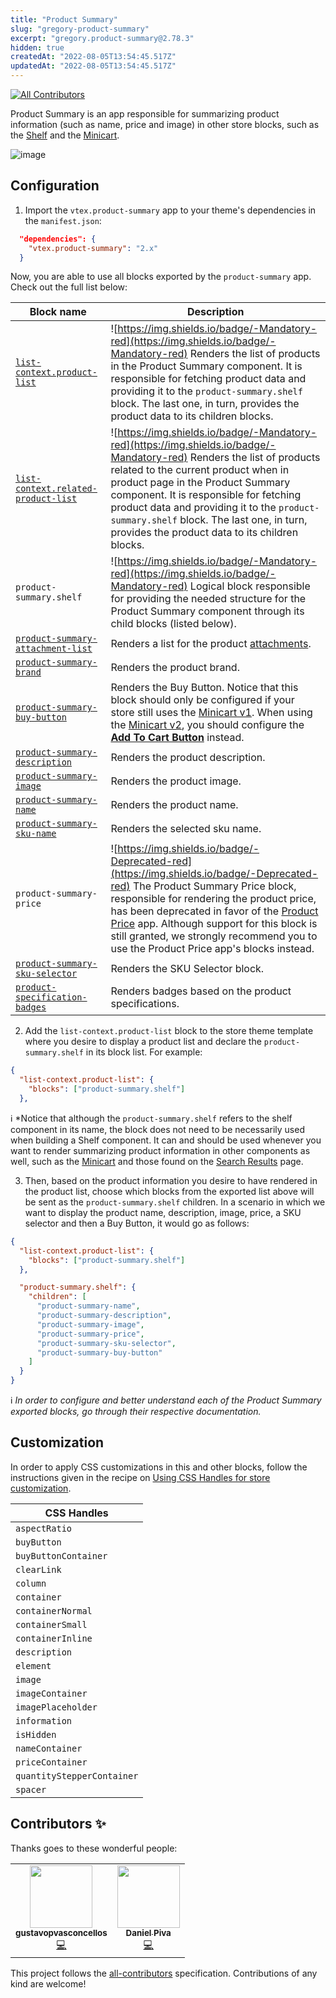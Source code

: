 ```yaml
---
title: "Product Summary"
slug: "gregory-product-summary"
excerpt: "gregory.product-summary@2.78.3"
hidden: true
createdAt: "2022-08-05T13:54:45.517Z"
updatedAt: "2022-08-05T13:54:45.517Z"
---
```

<!-- ALL-CONTRIBUTORS-BADGE:START - Do not remove or modify this section -->
[![All Contributors](https://img.shields.io/badge/all_contributors-2-orange.svg?style=flat-square)](#contributors-)
<!-- ALL-CONTRIBUTORS-BADGE:END -->

Product Summary is an app responsible for summarizing product information (such as name, price and image) in other store blocks, such as the [Shelf](https://vtex.io/docs/components/all/vtex.shelf/) and the [Minicart](https://vtex.io/docs/components/all/vtex.minicart/).

![image](https://user-images.githubusercontent.com/284515/70235170-1a503a80-1741-11ea-952d-07b178995f92.png)

## Configuration

1. Import the `vtex.product-summary` app to your theme's dependencies in the `manifest.json`:

```json
  "dependencies": {
    "vtex.product-summary": "2.x"
  }
```

Now, you are able to use all blocks exported by the `product-summary` app. Check out the full list below:

| Block name     | Description | 
| -------------- | ----------- | 
| [`list-context.product-list`](https://vtex.io/docs/components/all/vtex.product-summary/product-summary-list) | ![https://img.shields.io/badge/-Mandatory-red](https://img.shields.io/badge/-Mandatory-red) Renders the list of products in the Product Summary component. It is responsible for fetching product data and providing it to the `product-summary.shelf` block. The last one, in turn, provides the product data to its children blocks. |
| [`list-context.related-product-list`](https://vtex.io/docs/components/all/vtex.product-summary/product-summary-list) | ![https://img.shields.io/badge/-Mandatory-red](https://img.shields.io/badge/-Mandatory-red) Renders the list of products related to the current product when in product page in the Product Summary component. It is responsible for fetching product data and providing it to the `product-summary.shelf` block. The last one, in turn, provides the product data to its children blocks.|
| `product-summary.shelf` | ![https://img.shields.io/badge/-Mandatory-red](https://img.shields.io/badge/-Mandatory-red) Logical block responsible for providing the needed structure for the Product Summary component through its child blocks (listed below). 
| [`product-summary-attachment-list`](https://vtex.io/docs/components/all/vtex.product-summary/product-summary-attachmentlist) | Renders a list for the product [attachments](https://help.vtex.com/tutorial/adding-an-attachment--7zHMUpuoQE4cAskqEUWScU). | 
| [`product-summary-brand`](https://vtex.io/docs/components/all/vtex.product-summary/product-summary-brand)         | Renders the product brand. | 
| [`product-summary-buy-button`](https://vtex.io/docs/components/all/vtex.product-summary/product-summary-buy-button) | Renders the Buy Button. Notice that this block should only be configured if your store still uses the [Minicart v1](https://github.com/vtex-apps/minicart/blob/383d7bbd3295f06d1b5854a0add561a872e1515c/docs/README.md). When using the [Minicart v2](https://vtex.io/docs/components/all/vtex.minicart/), you should configure the [**Add To Cart Button**](https://vtex.io/docs/components/all/vtex.add-to-cart-button/) instead.  | 
| [`product-summary-description`](https://vtex.io/docs/components/all/vtex.product-summary/product-summary-description) | Renders the product description. | 
| [`product-summary-image`](https://vtex.io/docs/components/all/vtex.product-summary/product-summary-image) | Renders the product image. | 
| [`product-summary-name`](https://vtex.io/docs/components/all/vtex.product-summary/product-summary-name) | Renders the product name. | 
| [`product-summary-sku-name`](https://vtex.io/docs/components/all/vtex.product-summary/product-summary-sku-name) | Renders the selected sku name. | 
| `product-summary-price` | ![https://img.shields.io/badge/-Deprecated-red](https://img.shields.io/badge/-Deprecated-red) The Product Summary Price block, responsible for rendering the product price, has been deprecated in favor of the [Product Price](https://vtex.io/docs/components/all/vtex.product-price/) app. Although support for this block is still granted, we strongly recommend you to use the Product Price app's blocks instead. | 
| [`product-summary-sku-selector`](https://vtex.io/docs/components/all/vtex.product-summary/product-summary-sku-selector) | Renders the SKU Selector block. | 
| [`product-specification-badges`](https://vtex.io/docs/components/all/vtex.product-summary/product-summary-specification-badges) | Renders badges based on the product specifications. |

2. Add the `list-context.product-list` block to the store theme template where you desire to display a product list and declare the `product-summary.shelf` in its block list. For example:

```json
{
  "list-context.product-list": {
    "blocks": ["product-summary.shelf"]
  },
```

:information_source: *Notice that although the `product-summary.shelf` refers to the shelf component in its name, the block does not need to be necessarily used  when building a Shelf component. It can and should be used whenever you want to render summarizing product information in other components as well, such as the [Minicart](https://vtex.io/docs/components/all/vtex.minicart/) and those found on the [Search Results](https://vtex.io/docs/components/all/vtex.search-result/) page.
    
3. Then, based on the product information you desire to have rendered in the product list, choose which blocks from the exported list above will be sent as the `product-summary.shelf` children. In a scenario in which we want to display the product name, description, image, price, a SKU selector and then a Buy Button, it would go as follows:

```json
{
  "list-context.product-list": {
    "blocks": ["product-summary.shelf"]
  },

  "product-summary.shelf": {
    "children": [
      "product-summary-name",
      "product-summary-description",
      "product-summary-image",
      "product-summary-price",
      "product-summary-sku-selector",
      "product-summary-buy-button"
    ]
  }
}
```

:information_source: *In order to configure and better understand each of the Product Summary exported blocks, go through their respective documentation.*

## Customization

In order to apply CSS customizations in this and other blocks, follow the instructions given in the recipe on [Using CSS Handles for store customization](https://vtex.io/docs/recipes/style/using-css-handles-for-store-customization).

| CSS Handles                | 
| -------------------------- |
| `aspectRatio`              |
| `buyButton`                |
| `buyButtonContainer`       |
| `clearLink`                |
| `column`                   |
| `container`                |
| `containerNormal`          |
| `containerSmall`           |
| `containerInline`          |
| `description`              |
| `element`                  |
| `image`                    |
| `imageContainer`           |
| `imagePlaceholder`         |
| `information`              |
| `isHidden`                 |
| `nameContainer`            |
| `priceContainer`           |
| `quantityStepperContainer` |
| `spacer`                   |

<!-- DOCS-IGNORE:start -->

## Contributors ✨

Thanks goes to these wonderful people:

<!-- ALL-CONTRIBUTORS-LIST:START - Do not remove or modify this section -->
<!-- prettier-ignore-start -->
<!-- markdownlint-disable -->
<table>
  <tr>
    <td align="center"><a href="https://github.com/gustavopvasconcellos"><img src="https://avatars1.githubusercontent.com/u/49173685?v=4" width="100px;" alt=""/><br /><sub><b>gustavopvasconcellos</b></sub></a><br /><a href="https://github.com/vtex-apps/product-summary/commits?author=gustavopvasconcellos" title="Code">💻</a></td>
    <td align="center"><a href="http://imdanielpiva.me"><img src="https://avatars0.githubusercontent.com/u/26178791?v=4" width="100px;" alt=""/><br /><sub><b>Daniel Piva</b></sub></a><br /><a href="https://github.com/vtex-apps/product-summary/commits?author=imdanielpiva" title="Code">💻</a></td>
  </tr>
</table>

<!-- markdownlint-enable -->
<!-- prettier-ignore-end -->
<!-- ALL-CONTRIBUTORS-LIST:END -->

This project follows the [all-contributors](https://github.com/all-contributors/all-contributors) specification. Contributions of any kind are welcome!
<!-- DOCS-IGNORE:end -->